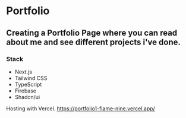 # Portfolio

## Creating a Portfolio Page where you can read about me and see different projects i've done.

### Stack

- Next.js
- Tailwind CSS
- TypeScript
- Firebase
- Shadcn/ui

Hosting with Vercel. https://portfolio1-flame-nine.vercel.app/
